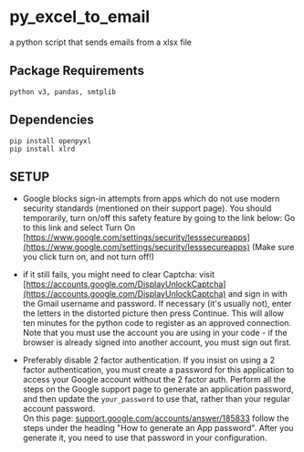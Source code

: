 # py_excel_to_email
a python script that sends emails from a xlsx file

## **Package Requirements**
`python v3, pandas, smtplib`

## **Dependencies**
`pip install openpyxl`<br/>
`pip install xlrd`

## **SETUP**
* Google blocks sign-in attempts from apps which do not use modern security standards (mentioned on their support page). You should temporarily, turn on/off this safety feature by going to the link below:
Go to this link and select Turn On
[https://www.google.com/settings/security/lesssecureapps](https://www.google.com/settings/security/lesssecureapps)
(Make sure you click turn on, and not turn off!)

* if it still fails, you might need to clear Captcha: visit 
[https://accounts.google.com/DisplayUnlockCaptcha](https://accounts.google.com/DisplayUnlockCaptcha) and sign in with the Gmail username and password.  If necessary (it's usually not), enter the letters in the distorted picture then press Continue. This will allow ten minutes for the python code to register as an approved connection.  Note that you must use the account you are using in your code - if the browser is already signed into another account, you must sign out first.

* Preferably disable 2 factor authentication. If you insist on using a 2 factor authentication, you must create a password for this application to access your Google account without the 2 factor auth.
Perform all the steps on the Google support page to generate an application password, and then update the `your_password` to use that, rather than your regular account password. <br/>
On this page: [support.google.com/accounts/answer/185833]([support.google.com/accounts/answer/185833) follow the steps under the heading "How to generate an App password". After you generate it, you need to use that password in your configuration.

